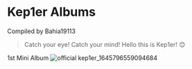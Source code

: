 # Kep1er Albums
Compiled by Bahia19113

> Catch your eye! Catch your mind! 
> Hello this is Kep1er! 😊

1st Mini Album
![official kep1er_1645796559094684](https://user-images.githubusercontent.com/99947786/155729693-af0c8a8f-bb57-4514-90ca-38f235e51b6c.jpg)


